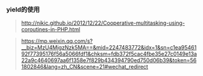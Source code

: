 ### yield的使用

> http://nikic.github.io/2012/12/22/Cooperative-multitasking-using-coroutines-in-PHP.html

> https://mp.weixin.qq.com/s?__biz=MzU4MjgzNzk5MA==&mid=2247483772&idx=1&sn=c1ea9546192f77395176f56a5066fdf1&chksm=fdb372f5cac4fbe35e27c0149e13a22a9c4640697aa6f1358e7f829b434394790ed750d06b39&token=561802846&lang=zh_CN&scene=21#wechat_redirect

